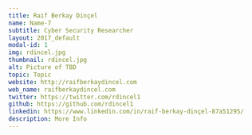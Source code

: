 ```yaml
---
title: Raif Berkay Dinçel
name: Name-7
subtitle: Cyber Security Researcher
layout: 2017_default
modal-id: 1
img: rdincel.jpg
thumbnail: rdincel.jpg
alt: Picture of TBD
topic: Topic
website: http://raifberkaydincel.com
web_name: raifberkaydincel.com
twitter: https://twitter.com/rdincel1
github: https://github.com/rdincel1
linkedin: https://www.linkedin.com/in/raif-berkay-dinçel-87a51295/
description: More Info
---
```

